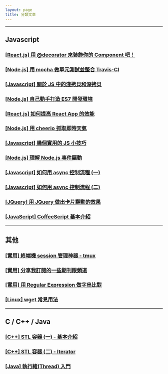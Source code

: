 ```yaml
---
layout: page
title: 分類文章
---
```


---

## Javascript

### [[React.js] 用 @decorator 來裝飾你的 Component 吧！](../2017/04/08/decorator-in-react/)

### [[Node.js] 用 mocha 做單元測試並整合 Travis-CI](../2016/10/02/mocha-travis-ci/)

### [[Javascript] 關於 JS 中的淺拷貝和深拷貝](../2016/09/20/shallow-vs-deep-copy/)

### [[Node.js] 自己動手打造 ES7 開發環境](../2016/09/04/es7-environment/)

### [[React.js] 如何提高 React App 的效能](../2016/07/25/react-optimization/)

### [[Node.js] 用 cheerio 抓取即時天氣](../2016/06/07/cheerio-weather/)

### [[Javascript] 幾個實用的 JS 小技巧](../2016/07/16/JS-tips/)

### [[Node.js] 理解 Node.js 事件驅動](../2016/06/16/nodejs-async/)

### [[Javascript] 如何用 async 控制流程 (一)](../2016/05/31/async/)

### [[Javascript] 如何用 async 控制流程 (二)](../2016/06/01/async2/)

### [[JQuery] 用 JQuery 做出卡片翻動的效果](../2016/06/06/jquery-flip/)

### [[JavaScript] CoffeeScript 基本介紹](../2016/06/04/coffeeScript/)

---

## 其他

### [[實用] 終端機 session 管理神器 - tmux](../2017/02/14/tmux/)

### [[實用] 分享我訂閱的一些期刊跟頻道](../2016/11/15/publication/)

### [[實用] 用 Regular Expression 做字串比對](../2016/06/23/regex/)

### [[Linux] wget 常見用法](../2016/06/15/wget/)

---

## C / C++ / Java

### [[C++] STL 容器 (一) - 基本介紹](../2016/06/06/STL1/)

### [[C++] STL 容器 (二) - Iterator](../2016/06/06/STL2/)

### [[Java] 執行緒(Thread) 入門](../2016/06/10/Java-Thread/)

